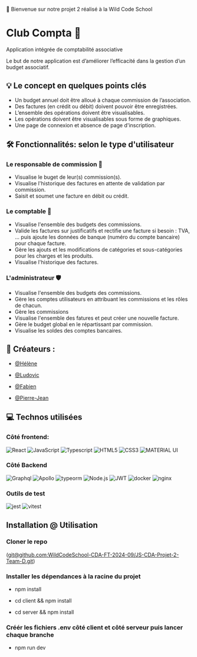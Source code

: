 <p align="center">

</p>
🚀 Bienvenue sur notre projet 2 réalisé à la Wild Code School

# Club Compta 🧾
Application intégrée de comptabilité associative

Le but de notre application est d’améliorer l’efficacité dans la gestion d’un budget associatif.


## 💡 Le concept en quelques points clés
* Un budget annuel doit être alloué à chaque commission de l’association.
* Des factures (en crédit ou débit) doivent pouvoir être enregistrées.
* L’ensemble des opérations doivent être visualisables.
* Les opérations doivent être visualisables sous forme de graphiques.
* Une page de connexion et absence de page d'inscription.


## 🛠️ Fonctionnalités: selon le type d'utilisateur
### Le responsable de commission 🔗
- Visualise le buget de leur(s) commission(s).
- Visualise l'historique des factures en attente de validation par commission.
- Saisit et soumet une facture en débit ou crédit.


### Le comptable 💼
- Visualise l'ensemble des budgets des commissions.
- Valide les factures sur justificatifs et rectifie une facture si besoin : TVA, ... puis ajoute les données de banque (numéro du compte bancaire) pour chaque facture.
- Gère les ajouts et les modifications de catégories et sous-catégories pour les charges et les produits.
- Visualise l'historique des factures.

### L'administrateur 🛡️
- Visualise l'ensemble des budgets des commissions.
- Gère les comptes utilisateurs en attribuant les commissions et les rôles de chacun.
- Gère les commissions
- Visualise l'ensemble des fatures et peut créer une nouvelle facture.
- Gère le budget global en le répartissant par commission.
- Visualise les soldes des comptes bancaires.


## 👥 Créateurs : 
- [@Hélène](https://github.com/Gadln)

- [@Ludovic](https://github.com/Ludovicscelles)

- [@Fabien](https://github.com/feub)

- [@Pierre-Jean](https://github.com/pjroggy)


## 💻 Technos utilisées

### Côté frontend:
![React](https://img.shields.io/badge/-React-61DAFB?style=for-the-badge&logo=react&logoColor=white)
![JavaScript](https://img.shields.io/badge/-JavaScript-F7DF1E?style=for-the-badge&logo=javascript&logoColor=black)
![Typescript](https://img.shields.io/badge/typescript-178C6.svg?style=for-the-badge&logo=typescript&logoColor=blue&color=%233178c6)
![HTML5](https://img.shields.io/badge/-HTML5-E34F26?style=for-the-badge&logo=html5&logoColor=white)
![CSS3](https://img.shields.io/badge/-CSS3-1572B6?style=for-the-badge&logo=css3&logoColor=white)
![MATERIAL UI](https://img.shields.io/badge/https%3A%2F%2Fimg.shields.io%2Fbadge%2Fmaterial-ui](https://camo.githubusercontent.com/07b911021fd7d66a0db67c20e25ed6b3dc51916affd1a7b51d16c4a9520756e5/68747470733a2f2f696d672e736869656c64732e696f2f62616467652f4d6174657269616c25323055492d3030374646463f7374796c653d666f722d7468652d6261646765266c6f676f3d6d7569266c6f676f436f6c6f723d7768697465)
)

### Côté Backend
![Graphql](https://img.shields.io/badge/GraphQL-E10098?style=for-the-badge&logo=graphql&logoColor=white&color=%23E10098)
![Apollo](https://img.shields.io/badge/Apollo-311C9A?style=for-the-badge&logo=apollo&logoColor=white&color=%23311C9A)
![typeorm](https://camo.githubusercontent.com/6f7c001de494cf07a82795ba44bca083ebb61ba91e821d920acfd7a28f8523e1/68747470733a2f2f696d672e736869656c64732e696f2f62616467652f747970656f726d2d4645303830333f7374796c653d666f722d7468652d6261646765266c6f676f3d747970656f726d266c6f676f436f6c6f723d7768697465)
![Node.js](https://img.shields.io/badge/Node.js-339933?style=for-the-badge&logo=node.js&logoColor=white)
![JWT](https://camo.githubusercontent.com/62b67d65261a936c15fa488f328c6667115698548c8b81f243654611a9ae530e/68747470733a2f2f696d672e736869656c64732e696f2f62616467652f4a57542d3030303030303f7374796c653d666f722d7468652d6261646765266c6f676f3d4a534f4e253230776562253230746f6b656e73266c6f676f436f6c6f723d7768697465)
![docker](https://camo.githubusercontent.com/ab945c282029462b8f24ba4a97ee20f2b70e13a2d3720ab2babc73bbc492049f/68747470733a2f2f696d672e736869656c64732e696f2f62616467652f446f636b65722d3243413545303f7374796c653d666f722d7468652d6261646765266c6f676f3d646f636b6572266c6f676f436f6c6f723d7768697465)
![nginx](https://camo.githubusercontent.com/f6416560215435d04a887c1b7c74c492110cbfa55efc2aa4445e6271ee2bd3e0/68747470733a2f2f696d672e736869656c64732e696f2f62616467652f4e67696e782d3030393633393f7374796c653d666f722d7468652d6261646765266c6f676f3d6e67696e78266c6f676f436f6c6f723d7768697465)

### Outils de test
![jest](https://camo.githubusercontent.com/9f7dfe2a9d25ac4af1f4a0c3e7e9400293c69b2c046a8e545f76fba6a19eafdf/68747470733a2f2f696d672e736869656c64732e696f2f62616467652f4a6573742d4332313332353f7374796c653d666f722d7468652d6261646765266c6f676f3d6a657374266c6f676f436f6c6f723d7768697465
)
![vitest](https://camo.githubusercontent.com/2efb742960fd6ff9e481a56152efe8abd1ab5fd63e6c110ba2fd1ec49b60d3dc/687474703a2f2f696d672e736869656c64732e696f2f62616467652f5669746573742d2532333645394631383f7374796c653d666f722d7468652d6261646765266c6f676f3d566974657374266c6f676f436f6c6f723d253233666364373033)

## Installation @ Utilisation
### Cloner le repo
([git@github.com:WildCodeSchool-CDA-FT-2024-09/JS-CDA-Projet-2-Team-D.git](https://github.com/WildCodeSchool-CDA-FT-2024-09/JS-CDA-Projet-2-Team-D))

### Installer les dépendances à la racine du projet
- npm install

- cd client && npm install

- cd server && npm install

### Créér les fichiers .env côté client et côté serveur puis lancer chaque branche
- npm run dev



